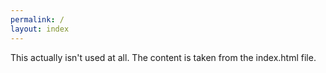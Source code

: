 ```yaml
---
permalink: /
layout: index
---
```


This actually isn't used at all. The content is taken from the index.html file.
